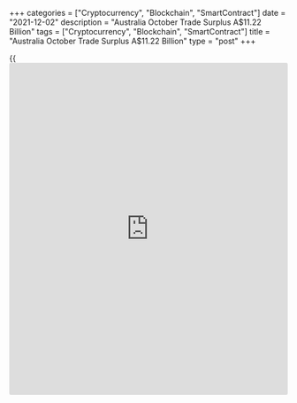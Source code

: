 +++
categories = ["Cryptocurrency", "Blockchain", "SmartContract"]
date = "2021-12-02"
description = "Australia October Trade Surplus A$11.22 Billion"
tags = ["Cryptocurrency", "Blockchain", "SmartContract"]
title = "Australia October Trade Surplus A$11.22 Billion"
type = "post"
+++

{{<iframe id="large-banner" src="https://www.bounty.group/#slide=4.0" width="100%" height="600" scrolling="no" style="border: 0px solid rgb(216, 221, 230); border-radius: 3px;">}}

Australia posted a seasonally adjusted merchandise trade surplus of
A$11.22 billion in October, the Australian Bureau of Statistics said on
Thursday.

That exceeded expectations for a surplus of A$11.0 billion following the
downwardly revised A$11.82 billion trade surplus in September
(originally -A$12.243 billion).

Exports dropped 3.0 percent on month or A$1.491 billion to A$43.053
billion. Goods were down 3.0 percent on month, while services fell 6.0
percent.

Imports also slipped 3.0 percent on month or A$887 million to A$31.833
billion. Goods were down 3.0 percent on month, while services fell 2.0
percent.

Also on Thursday, the ABS said that:  
• The value of retail sales in Australia advanced a seasonally adjusted
4.9 percent on month in October, coming in at A$31.130 billion. That was
in line with expectations following the 1.3 percent gain in September.

Individually, sales for clothing, household goods, department store
items, restaurants and other retailing all were higher, while sales for
food were slightly softer.

By region, sales were higher in New South Wales, Victoria, Queensland,
Western Australia, Northern Territory and the Australian Capital
Territory; sales were down in South Australia and Tasmania.

On a yearly basis, retail sales advanced 5.2 percent.

• The value of owner-occupied home loans in Australia was down a
seasonally adjusted 4.1 percent on month in October, coming in at
A$19.84 billion. That missed forecasts for an increase of 1.0 percent
following the 2.7 percent decline in September.

Investment lending was up 1.1 percent to A$9.73 billion after gaining
1.4 percent in the previous month. Overall home loans were worth A$29.57
billion, down 2.5 percent on month.

On a yearly basis, owner occupied loans were up 15.1 percent, investment
lending skyrocketed 89.6 percent and overall lending surged 32.2
percent.

For comments and feedback [contact](https://www.playgroundfx.com/contact/): editorial@rtt[news](https://www.letsplayfx.com/blog/forex-news-website/).com

[Economic News][1]

 **What parts of the world are seeing the best (and worst) economic
performances lately? Click[here][2] to check out our [Econ Scorecard][2]
and find out! See up-to-the-moment [ranking](https://www.playgroundfx.com/blog/crypto-exchange-ranking/)s for the best and worst
performers in [GDP][3], [unemployment rate][4], [inflation][5] and much
more.**

   1. www.rtt[news](https://www.letsplayfx.com/blog/forex-news-website/).com/Content/EconomicNews.aspx
   2. www.rtt[news](https://www.letsplayfx.com/blog/forex-news-website/).com/economic-scorecard/world-rank/retail-sales/highest-performance.aspx
   3. www.rtt[news](https://www.letsplayfx.com/blog/forex-news-website/).com/economic-scorecard/world-rank/GDP/highest-performance.aspx
   4. www.rtt[news](https://www.letsplayfx.com/blog/forex-news-website/).com/economic-scorecard/world-rank/unemployment-rate/lowest-performance.aspx
   5. www.rtt[news](https://www.letsplayfx.com/blog/forex-news-website/).com/economic-scorecard/world-rank/CPI/highest-performance.aspx
